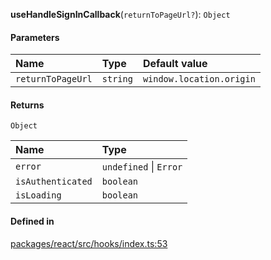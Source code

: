 **useHandleSignInCallback**(`returnToPageUrl?`): `Object`

#### Parameters

| Name              | Type     | Default value            |
| :---------------- | :------- | :----------------------- |
| `returnToPageUrl` | `string` | `window.location.origin` |

#### Returns

`Object`

| Name              | Type                   |
| :---------------- | :--------------------- |
| `error`           | `undefined` \| `Error` |
| `isAuthenticated` | `boolean`              |
| `isLoading`       | `boolean`              |

#### Defined in

[packages/react/src/hooks/index.ts:53](https://github.com/fastlogs-docs.khulnasoft.com/js/blob/5254dee/packages/react/src/hooks/index.ts#L53)
